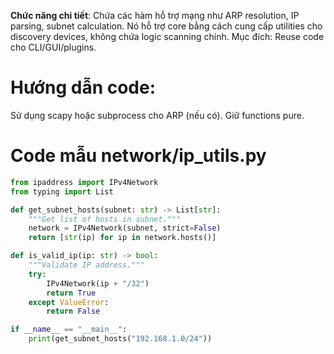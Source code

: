 **Chức năng chi tiết**: Chứa các hàm hỗ trợ mạng như ARP resolution, IP parsing, subnet calculation. Nó hỗ trợ core bằng cách cung cấp utilities cho discovery devices, không chứa logic scanning chính. Mục đích: Reuse code cho CLI/GUI/plugins.

# Hướng dẫn code:

Sử dụng scapy hoặc subprocess cho ARP (nếu có). Giữ functions pure.

# Code mẫu network/ip_utils.py

```python
from ipaddress import IPv4Network
from typing import List

def get_subnet_hosts(subnet: str) -> List[str]:
    """Get list of hosts in subnet."""
    network = IPv4Network(subnet, strict=False)
    return [str(ip) for ip in network.hosts()]

def is_valid_ip(ip: str) -> bool:
    """Validate IP address."""
    try:
        IPv4Network(ip + "/32")
        return True
    except ValueError:
        return False

if __name__ == "__main__":
    print(get_subnet_hosts("192.168.1.0/24"))
```